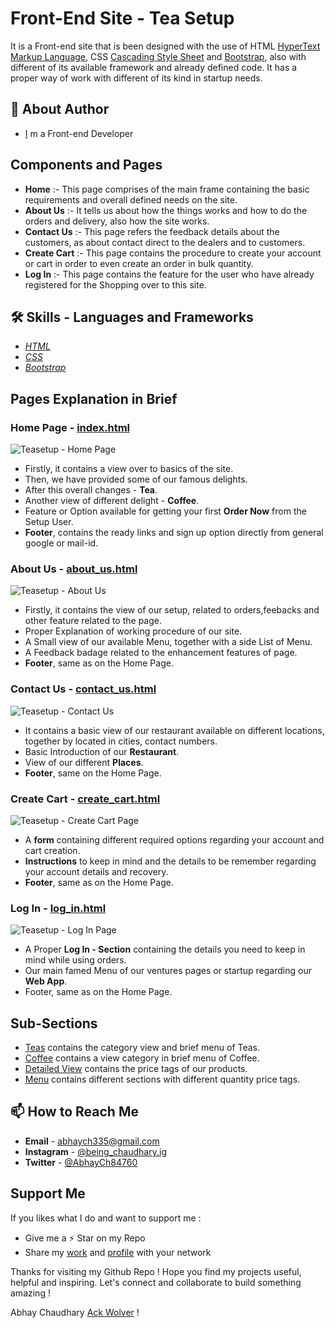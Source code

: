 # Front-End Site - Tea Setup

It is a Front-end site that is been designed with the use of HTML [HyperText Markup Language](https://html.com/), CSS [Cascading Style Sheet](https://css3.com/) and [Bootstrap](https://getbootstrap.com/), also with different of its available framework and already defined code. It has a proper way of work with different of its kind in startup needs.

## 🚀 About Author

- [I](https://github.com/ackwolver335) m a Front-end Developer

## Components and Pages

- **Home** :- This page comprises of the main frame containing the basic requirements and overall defined needs on the site.
- **About Us** :- It tells us about how the things works and how to do the orders and delivery, also how the site works.
- **Contact Us** :- This page refers the feedback details about the customers, as about contact direct to the dealers and to customers.
- **Create Cart** :- This page contains the procedure to create your account or cart in order to even create an order in bulk quantity.
- **Log In** :- This page contains the feature for the user who have already registered for the Shopping over to this site.

## 🛠 Skills - Languages and Frameworks

- *[HTML](https://html.com/)*
- *[CSS](https://css3.com/)*
- *[Bootstrap](https://getbootstrap.com/)*

## Pages Explanation in Brief 

### Home Page - [index.html](https://ackwolver335.github.io/teasetup.gd/index.html)

![Teasetup - Home Page](https://github.com/ackwolver335/teasetup.gd/assets/103741432/4ead1922-b39a-45b6-bad1-f4d9d3d139d3)

- Firstly, it contains a view over to basics of the site.
- Then, we have provided some of our famous delights.
- After this overall changes - **Tea**.
- Another view of different delight - **Coffee**.
- Feature or Option available for getting your first **Order Now** from the Setup User.
- **Footer**, contains the ready links and sign up option directly from general google or mail-id.

### About Us - [about_us.html](https://ackwolver335.github.io/teasetup.gd/about_us.html)

![Teasetup - About Us](https://github.com/ackwolver335/teasetup.gd/assets/103741432/5f1c813d-df70-498f-9bf9-828e2227a140)

- Firstly, it contains the view of our setup, related to orders,feebacks and other feature related to the page.
- Proper Explanation of working procedure of our site.
- A Small view of our available Menu, together with a side List of Menu.
- A Feedback badage related to the enhancement features of page.
- **Footer**, same as on the Home Page.

### Contact Us - [contact_us.html](https://ackwolver335.github.io/teasetup.gd/contact_us.html)

![Teasetup - Contact Us](https://github.com/ackwolver335/teasetup.gd/assets/103741432/3e7d55a4-8713-4bd3-b722-294b834f3499)

- It contains a basic view of our restaurant available on different locations, together by located in cities, contact numbers.
- Basic Introduction of our **Restaurant**.
- View of our different **Places**.
- **Footer**, same on the Home Page.

### Create Cart - [create_cart.html](https://ackwolver335.github.io/teasetup.gd/create_cart.html)

![Teasetup - Create Cart Page](https://github.com/ackwolver335/teasetup.gd/assets/103741432/f80f39eb-26f5-4583-be60-97365936a4f3)

- A **form** containing different required options regarding your account and cart creation.
- **Instructions** to keep in mind and the details to be remember regarding your account details and recovery.
- **Footer**, same as on the Home Page.

### Log In - [log_in.html](https://ackwolver335.github.io/teasetup.gd/log_in.html)

![Teasetup - Log In Page](https://github.com/ackwolver335/teasetup.gd/assets/103741432/da29d5cf-fe6a-45b0-83d8-bf91bd153f52)

- A Proper **Log In - Section** containing the details you need to keep in mind while using orders.
- Our main famed Menu of our ventures pages or startup regarding our **Web App**.
- Footer, same as on the Home Page.

## Sub-Sections

- [Teas](https://ackwolver335.github.io/teasetup.gd/Sub-Sections/Teas.html) contains the category view and brief menu of Teas.
- [Coffee](https://ackwolver335.github.io/teasetup.gd/Sub-Sections/Coffee.html) contains a view category in brief menu of Coffee.
- [Detailed View](https://ackwolver335.github.io/teasetup.gd/Sub-Sections/detailed_menu.html) contains the price tags of our products.
- [Menu](https://ackwolver335.github.io/teasetup.gd/Sub-Sections/Menu.html) contains different sections with different quantity price tags.

## 📫 How to Reach Me

- **Email** - abhaych335@gmail.com
- **Instagram** - [@being_chaudhary.ig](https://www.instagram.com/coding.needs/)
- **Twitter** - [@AbhayCh84760](https://x.com/AbhayCh84760)

## Support Me

If you likes what I do and want to support me :

- Give me a ⚡️ Star on my Repo
- Share my [work](https://github.com/ackwolver335/teasetup.gd) and [profile](https://github.com/ackwolver335) with your network

Thanks for visiting my Github Repo ! Hope you find my projects useful, helpful and inspiring. Let's connect and collaborate to build something amazing !

Abhay Chaudhary [Ack Wolver](https://github.com/ackwolver335/ackwolver335) !